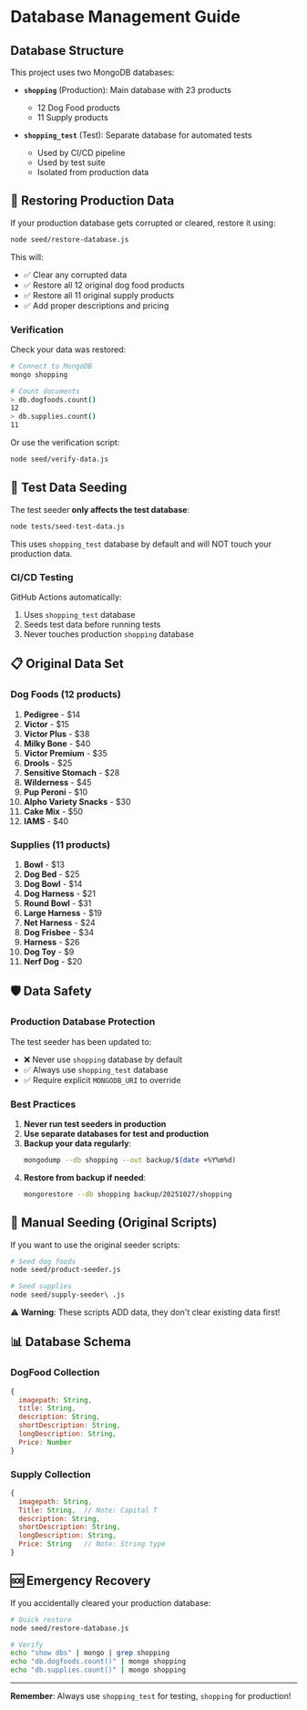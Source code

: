# Database Management Guide

## Database Structure

This project uses two MongoDB databases:

- **`shopping`** (Production): Main database with 23 products
  - 12 Dog Food products
  - 11 Supply products
  
- **`shopping_test`** (Test): Separate database for automated tests
  - Used by CI/CD pipeline
  - Used by test suite
  - Isolated from production data

## 🔄 Restoring Production Data

If your production database gets corrupted or cleared, restore it using:

```bash
node seed/restore-database.js
```

This will:
- ✅ Clear any corrupted data
- ✅ Restore all 12 original dog food products
- ✅ Restore all 11 original supply products
- ✅ Add proper descriptions and pricing

### Verification

Check your data was restored:

```bash
# Connect to MongoDB
mongo shopping

# Count documents
> db.dogfoods.count()
12
> db.supplies.count()
11
```

Or use the verification script:

```bash
node seed/verify-data.js
```

## 🧪 Test Data Seeding

The test seeder **only affects the test database**:

```bash
node tests/seed-test-data.js
```

This uses `shopping_test` database by default and will NOT touch your production data.

### CI/CD Testing

GitHub Actions automatically:
1. Uses `shopping_test` database
2. Seeds test data before running tests
3. Never touches production `shopping` database

## 📋 Original Data Set

### Dog Foods (12 products)

1. **Pedigree** - $14
2. **Victor** - $15
3. **Victor Plus** - $38
4. **Milky Bone** - $40
5. **Victor Premium** - $35
6. **Drools** - $25
7. **Sensitive Stomach** - $28
8. **Wilderness** - $45
9. **Pup Peroni** - $10
10. **Alpho Variety Snacks** - $30
11. **Cake Mix** - $50
12. **IAMS** - $40

### Supplies (11 products)

1. **Bowl** - $13
2. **Dog Bed** - $25
3. **Dog Bowl** - $14
4. **Dog Harness** - $21
5. **Round Bowl** - $31
6. **Large Harness** - $19
7. **Net Harness** - $24
8. **Dog Frisbee** - $34
9. **Harness** - $26
10. **Dog Toy** - $9
11. **Nerf Dog** - $20

## 🛡️ Data Safety

### Production Database Protection

The test seeder has been updated to:
- ❌ Never use `shopping` database by default
- ✅ Always use `shopping_test` database
- ✅ Require explicit `MONGODB_URI` to override

### Best Practices

1. **Never run test seeders in production**
2. **Use separate databases for test and production**
3. **Backup your data regularly**:
   ```bash
   mongodump --db shopping --out backup/$(date +%Y%m%d)
   ```
4. **Restore from backup if needed**:
   ```bash
   mongorestore --db shopping backup/20251027/shopping
   ```

## 🔧 Manual Seeding (Original Scripts)

If you want to use the original seeder scripts:

```bash
# Seed dog foods
node seed/product-seeder.js

# Seed supplies
node seed/supply-seeder\ .js
```

⚠️ **Warning**: These scripts ADD data, they don't clear existing data first!

## 📊 Database Schema

### DogFood Collection
```javascript
{
  imagepath: String,
  title: String,
  description: String,
  shortDescription: String,
  longDescription: String,
  Price: Number
}
```

### Supply Collection
```javascript
{
  imagepath: String,
  Title: String,  // Note: Capital T
  description: String,
  shortDescription: String,
  longDescription: String,
  Price: String   // Note: String type
}
```

## 🆘 Emergency Recovery

If you accidentally cleared your production database:

```bash
# Quick restore
node seed/restore-database.js

# Verify
echo "show dbs" | mongo | grep shopping
echo "db.dogfoods.count()" | mongo shopping
echo "db.supplies.count()" | mongo shopping
```

---

**Remember**: Always use `shopping_test` for testing, `shopping` for production!
